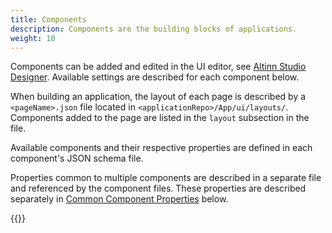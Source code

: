 ```yaml
---
title: Components
description: Components are the building blocks of applications.
weight: 10
---
```


Components can be added and edited in the UI editor, see [Altinn Studio Designer](/app/getting-started/).
 Available settings are described for each component below.

When building an application, the layout of each page is described by a `<pageName>.json` file located in `<applicationRepo>/App/ui/layouts/`.
Components added to the page are listed in the `layout` subsection in the file.

Available components and their respective properties are defined in each component's JSON schema file.
 
Properties common to multiple components are described in a separate file and referenced by the component files.
 These properties are described separately in [Common Component Properties](./commondefs/) below.

{{<children />}}
